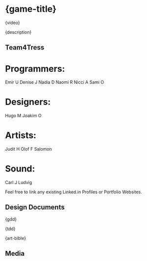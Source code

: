 # {game-title}

{video}

{description}

## Team4Tress

# Programmers:
Emir U
Denise J
Nadia D
Naomi R
Nicci A
Sami O

# Designers:
Hugo M
Joakim O

# Artists:
Judit H
Olof F
Salomon

# Sound:
Carl J
Ludvig

Feel free to link any existing Linked.in Profiles or Portfolio Websites.

## Design Documents

{gdd}

{tdd}

{art-bible}

## Media
